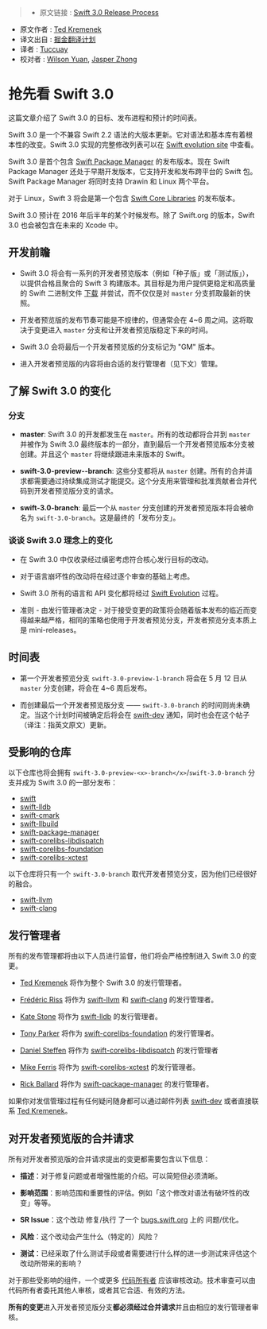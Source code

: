>* 原文链接 : [Swift 3.0 Release Process](https://swift.org/blog/swift-3-0-release-process/)
* 原文作者 : [Ted Kremenek](https://github.com/tkremenek/)
* 译文出自 : [掘金翻译计划](https://github.com/xitu/gold-miner)
* 译者 : [Tuccuay](https://github.com/Tuccuay)
* 校对者 : [Wilson Yuan](https://github.com/devSC), [Jasper Zhong](https://github.com/DeadLion)

# 抢先看 Swift 3.0

这篇文章介绍了 Swift 3.0 的目标、发布进程和预计的时间表。

Swift 3.0 是一个不兼容 Swift 2.2 语法的大版本更新。它对语法和基本库有着根本性的改变。Swift 3.0 实现的完整修改列表可以在 [Swift evolution site](https://github.com/apple/swift-evolution#implemented-proposals-for-swift-3) 中查看。

Swift 3.0 是首个包含 [Swift Package Manager](https://swift.org/package-manager/) 的发布版本。现在 Swift Package Manager 还处于早期开发版本，它支持开发和发布跨平台的 Swift 包。Swift Package Manager 将同时支持 Drawin 和 Linux 两个平台。

对于 Linux，Swift 3 将会是第一个包含 [Swift Core Libraries](https://swift.org/core-libraries/) 的发布版本。

Swift 3.0 预计在 2016 年后半年的某个时候发布。除了 Swift.org 的版本，Swift 3.0 也会被包含在未来的 Xcode 中。

## 开发前瞻

* Swift 3.0 将会有一系列的开发者预览版本（例如「种子版」或「测试版」），以提供合格且聚合的 Swift 3 构建版本。其目标是为用户提供更稳定和高质量的 Swift 二进制文件 [下载](https://swift.org/download) 并尝试，而不仅仅是对 `master` 分支抓取最新的快照。

* 开发者预览版的发布节奏可能是不规律的，但通常会在 4~6 周之间。这将取决于变更进入 `master` 分支和让开发者预览版稳定下来的时间。

* Swift 3.0 会将最后一个开发者预览版的分支标记为 "GM" 版本。

* 进入开发者预览版的内容将由合适的发行管理者（见下文）管理。

## 了解 Swift 3.0 的变化

### 分支

* **master**: Swift 3.0 的开发都发生在 `master`。所有的改动都将合并到 `master` 并被作为 Swift 3.0 最终版本的一部分，直到最后一个开发者预览版本分支被创建。并且这个 `master` 将继续跟进未来版本的 Swift。

* **swift-3.0-preview--branch**: 这些分支都将从 `master` 创建。所有的合并请求都需要通过持续集成测试才能提交。这个分支用来管理和批准贡献者合并代码到开发者预览版分支的请求。

* **swift-3.0-branch**: 最后一个从 `master` 分支创建的开发者预览版本将会被命名为 `swift-3.0-branch`。这是最终的「发布分支」。

### 谈谈 Swift 3.0 理念上的变化

* 在 Swift 3.0 中仅收录经过缜密考虑符合核心发行目标的改动。

* 对于语言崩坏性的改动将在经过逐个审查的基础上考虑。

* Swift 3.0 所有的语言和 API 变化都将经过 [Swift Evolution](https://github.com/apple/swift-evolution) 过程。

* 准则 - 由发行管理者决定 - 对于接受变更的政策将会随着版本发布的临近而变得越来越严格，相同的策略也使用于开发者预览分支，开发者预览分支本质上是 mini-releases。

## 时间表

* 第一个开发者预览分支 `swift-3.0-preview-1-branch` 将会在 5 月 12 日从 `master` 分支创建，将会在 4~6 周后发布。

* 而创建最后一个开发者预览版分支 —— `swift-3.0-branch` 的时间则尚未确定。当这个计划时间被确定后将会在 [swift-dev](https://lists.swift.org/mailman/listinfo/swift-dev) 通知，同时也会在这个帖子（译注：指英文原文）更新。

## 受影响的仓库

以下仓库也将会拥有 `swift-3.0-preview-<x>-branch</x>`/`swift-3.0-branch` 分支并成为 Swift 3.0 的一部分发布：

* [swift](https://github.com/apple/swift)
* [swift-lldb](https://github.com/apple/swift-lldb)
* [swift-cmark](https://github.com/apple/swift-cmark)
* [swift-llbuild](https://github.com/apple/swift-llbuild)
* [swift-package-manager](https://github.com/apple/swift-package-manager)
* [swift-corelibs-libdispatch](https://github.com/apple/swift-corelibs-libdispatch)
* [swift-corelibs-foundation](https://github.com/apple/swift-corelibs-foundation)
* [swift-corelibs-xctest](https://github.com/apple/swift-corelibs-xctest)

以下仓库将只有一个 `swift-3.0-branch` 取代开发者预览分支，因为他们已经很好的融合。

*   [swift-llvm](https://github.com/apple/swift-llvm)
*   [swift-clang](https://github.com/apple/swift-clang)

## 发行管理者

所有的发布管理都将由以下人员进行监督，他们将会严格控制进入 Swift 3.0 的变更。

* [Ted Kremenek](https://github.com/tkremenek) 将作为整个 Swift 3.0 的发行管理者。

*   [Frédéric Riss](https://github.com/fredriss) 将作为 [swift-llvm](https://github.com/apple/swift-llvm) 和 [swift-clang](https://github.com/apple/swift-clang) 的发行管理者。　

*   [Kate Stone](https://github.com/k8stone) 将作为 [swift-lldb](https://github.com/apple/swift-lldb) 的发行管理者。

*   [Tony Parker](https://github.com/parkera) 将作为 [swift-corelibs-foundation](https://github.com/apple/swift-corelibs-foundation) 的发行管理者。

*   [Daniel Steffen](https://github.com/das) 将作为 [swift-corelibs-libdispatch](https://github.com/apple/swift-corelibs-libdispatch) 的发行管理者

*   [Mike Ferris](https://github.com/mike-ferris-apple) 将作为 [swift-corelibs-xctest](https://github.com/apple/swift-corelibs-xctest) 的发行管理者。

*   [Rick Ballard](https://github.com/rballard) 将作为 [swift-package-manager](https://github.com/apple/swift-package-manager) 的发行管理者。

如果你对发信管理过程有任何疑问随身都可以通过邮件列表 [swift-dev](https://lists.swift.org/mailman/listinfo/swift-dev) 或者直接联系 [Ted Kremenek](https://github.com/tkremenek)。

## 对开发者预览版的合并请求

所有对开发者预览版的合并请求提出的变更都需要包含以下信息：

* **描述**：对于修复问题或者增强性能的介绍。可以简短但必须清晰。

* **影响范围**：影响范围和重要性的评估。例如「这个修改对语法有破坏性的改变」等等。

* **SR Issue**：这个改动 修复/执行 了一个 [bugs.swift.org](https://bugs.swift.org) 上的 问题/优化。

* **风险**：这个改动会产生什么（特定的）风险？

* **测试**：已经采取了什么测试手段或者需要进行什么样的进一步测试来评估这个改动所带来的影响？

对于那些受影响的组件，一个或更多 [代码所有者](https://swift.org/community/#code-owners) 应该审核改动。技术审查可以由代码所有者委托其他人审核，或者其它合适、有效的方法。

**所有的变更**进入开发者预览版分支**都必须经过合并请求**并且由相应的发行管理者审核。
